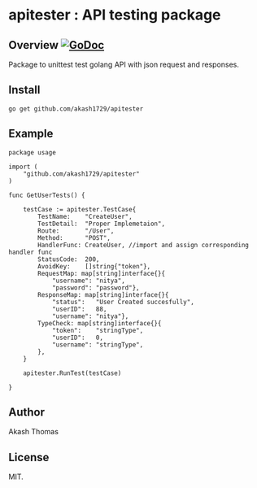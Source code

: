 # apitester : API testing package

## Overview [![GoDoc](https://godoc.org/github.com/akash1729/apitester?status.svg)](https://godoc.org/github.com/akash1729/apitester)

Package to unittest test golang API with json request and responses. 

## Install

```
go get github.com/akash1729/apitester
```

## Example

```
package usage

import (
	"github.com/akash1729/apitester"
)

func GetUserTests() {

	testCase := apitester.TestCase{
		TestName:    "CreateUser",
		TestDetail:  "Proper Implemetaion",
		Route:       "/User",
		Method:      "POST",
		HandlerFunc: CreateUser, //import and assign corresponding handler func
		StatusCode:  200,
		AvoidKey:    []string{"token"},
		RequestMap: map[string]interface{}{
			"username": "nitya",
			"password": "password"},
		ResponseMap: map[string]interface{}{
			"status":   "User Created succesfully",
			"userID":   88,
			"username": "nitya"},
		TypeCheck: map[string]interface{}{
			"token":    "stringType",
			"userID":   0,
			"username": "stringType",
		},
	}

	apitester.RunTest(testCase)

}

```

## Author

Akash Thomas

## License

MIT.

